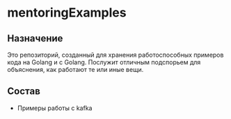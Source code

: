 # mentoringExamples

## Назначение

Это репозиторий, созданный для хранения работоспособных примеров кода на Golang и с 
Golang. Послужит отличным подспорьем для объяснения, как работают те или иные вещи.

## Состав

- Примеры работы с kafka